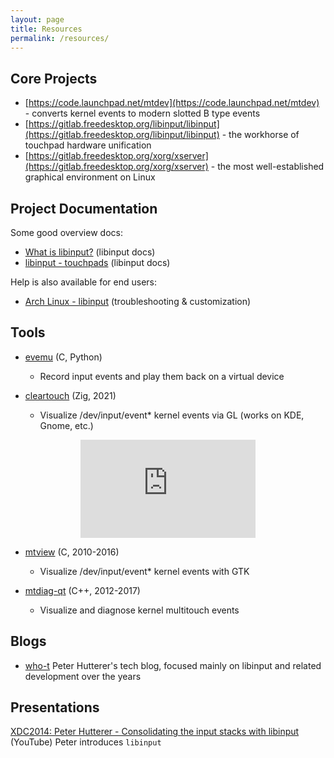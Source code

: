 ```yaml
---
layout: page
title: Resources
permalink: /resources/
---
```


## Core Projects

- [https://code.launchpad.net/mtdev](https://code.launchpad.net/mtdev) - converts kernel events to modern slotted B type events
- [https://gitlab.freedesktop.org/libinput/libinput](https://gitlab.freedesktop.org/libinput/libinput) - the workhorse of touchpad hardware unification
- [https://gitlab.freedesktop.org/xorg/xserver](https://gitlab.freedesktop.org/xorg/xserver) - the most well-established graphical environment on Linux


## Project Documentation

Some good overview docs:

- [What is libinput?](https://wayland.freedesktop.org/libinput/doc/latest/what-is-libinput.html) (libinput docs)
- [libinput - touchpads](https://wayland.freedesktop.org/libinput/doc/latest/touchpads.html#touchpads) (libinput docs)

Help is also available for end users:

- [Arch Linux - libinput](https://wiki.archlinux.org/title/Libinput) (troubleshooting & customization)

## Tools

- [evemu](https://gitlab.freedesktop.org/libevdev/evemu) (C, Python)
  - Record input events and play them back on a virtual device

- [cleartouch](https://github.com/canadaduane/cleartouch) (Zig, 2021)
  - Visualize /dev/input/event* kernel events via GL (works on KDE, Gnome, etc.)
<div style="text-align:center">
    <iframe width="280" height="157" src="https://www.youtube.com/embed/Cpn_lILPhEM" title="YouTube video player" frameborder="0" allow="accelerometer; autoplay; clipboard-write; encrypted-media; gyroscope; picture-in-picture" allowfullscreen></iframe>
</div>

- [mtview](https://github.com/whot/mtview) (C, 2010-2016)
  - Visualize /dev/input/event* kernel events with GTK

- [mtdiag-qt](https://github.com/bentiss/mtdiag-qt) (C++, 2012-2017)
  - Visualize and diagnose kernel multitouch events


## Blogs

- [who-t](https://who-t.blogspot.com/) Peter Hutterer's tech blog, focused mainly on libinput and related development over the years


## Presentations

[XDC2014: Peter Hutterer - Consolidating the input stacks with libinput](https://www.youtube.com/watch?v=vxhdba4RS8s)
(YouTube) Peter introduces `libinput`

